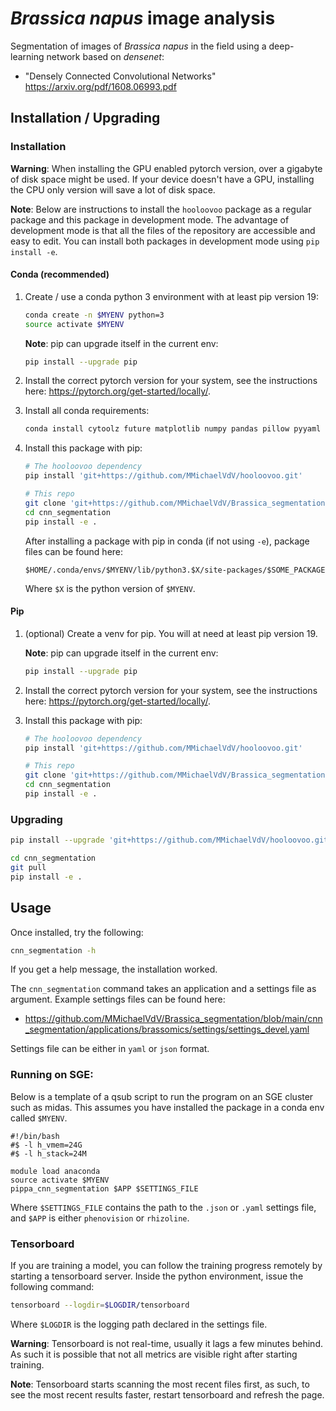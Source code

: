 # *Brassica napus* image analysis

Segmentation of images of *Brassica napus* in the field using a deep-learning network based on *densenet*:
- "Densely Connected Convolutional Networks" <https://arxiv.org/pdf/1608.06993.pdf>

## Installation / Upgrading

### Installation

__Warning__: When installing the GPU enabled pytorch version, over a gigabyte of disk space might be used.
If your device doesn't have a GPU, installing the CPU only version will save a lot of disk space.

__Note__: Below are instructions to install the `hooloovoo` package as a regular
package and this package in development mode.
The advantage of development mode is that all the files of the repository are
accessible and easy to edit.
You can install both packages in development mode using `pip install -e`.
   
#### Conda (recommended)
1) Create / use a conda python 3 environment with at least pip version 19:

   ```bash
   conda create -n $MYENV python=3
   source activate $MYENV
   ```
   
   __Note__: pip can upgrade itself in the current env:

   ```bash
   pip install --upgrade pip
   ```
   
2) Install the correct pytorch version for your system, see the instructions here: <https://pytorch.org/get-started/locally/>.

3) Install all conda requirements:

   ```bash
   conda install cytoolz future matplotlib numpy pandas pillow pyyaml scikit-image scipy tensorboard
   ```
   
4) Install this package with pip:
   ```bash
   # The hooloovoo dependency
   pip install 'git+https://github.com/MMichaelVdV/hooloovoo.git'
   
   # This repo
   git clone 'git+https://github.com/MMichaelVdV/Brassica_segmentation.git'
   cd cnn_segmentation
   pip install -e .
   ```
   
   After installing a package with pip in conda (if not using `-e`), package files can be found here:

   ```
   $HOME/.conda/envs/$MYENV/lib/python3.$X/site-packages/$SOME_PACKAGE
   ```

   Where `$X` is the python version of `$MYENV`.

#### Pip

1) (optional) Create a venv for pip. You will at need at least pip version 19.

   __Note__: pip can upgrade itself in the current env:

   ```bash
   pip install --upgrade pip
   ```

2) Install the correct pytorch version for your system, see the instructions here: <https://pytorch.org/get-started/locally/>.

3) Install this package with pip:

   ```bash
   # The hooloovoo dependency
   pip install 'git+https://github.com/MMichaelVdV/hooloovoo.git'
   
   # This repo
   git clone 'git+https://github.com/MMichaelVdV/Brassica_segmentation.git'
   cd cnn_segmentation
   pip install -e .
   ```

### Upgrading

```bash
pip install --upgrade 'git+https://github.com/MMichaelVdV/hooloovoo.git'

cd cnn_segmentation
git pull
pip install -e .
```

## Usage

Once installed, try the following:

```bash
cnn_segmentation -h
```

If you get a help message, the installation worked.

The `cnn_segmentation` command takes an application and a settings file as argument.
Example settings files can be found here:

* <https://github.com/MMichaelVdV/Brassica_segmentation/blob/main/cnn_segmentation/applications/brassomics/settings/settings_devel.yaml>

Settings file can be either in `yaml` or `json` format.

### Running on SGE:

Below is a template of a qsub script to run the program on an SGE cluster such as midas.
This assumes you have installed the package in a conda env called `$MYENV`.

```
#!/bin/bash
#$ -l h_vmem=24G
#$ -l h_stack=24M

module load anaconda
source activate $MYENV
pippa_cnn_segmentation $APP $SETTINGS_FILE
```

Where `$SETTINGS_FILE` contains the path to the `.json` or `.yaml` settings file,
and `$APP` is either `phenovision` or `rhizoline`.

### Tensorboard

If you are training a model, you can follow the training progress remotely by starting a tensorboard server.
Inside the python environment, issue the following command:

```bash
tensorboard --logdir=$LOGDIR/tensorboard
```

Where `$LOGDIR` is the logging path declared in the settings file.

__Warning__: Tensorboard is not real-time, usually it lags a few minutes behind.
As such it is possible that not all metrics are visible right after starting training.

__Note__: Tensorboard starts scanning the most recent files first, as such, to
see the most recent results faster, restart tensorboard and refresh the page.
